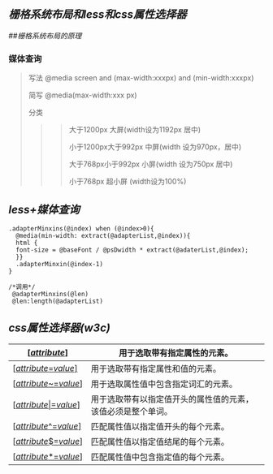 ## *栅格系统布局和less和css属性选择器*

##*栅格系统布局的原理*

### 媒体查询

> 写法   @media screen and (max-width:xxxpx) and (min-width:xxxpx)
>
> 简写   @media(max-width:xxx px)
>
> 分类
>
> > > 大于1200px   大屏(width设为1192px 居中)
> > >
> > > 小于1200px大于992px  中屏(width 设为970px，居中)
> > >
> > > 大于768px小于992px    小屏(width 设为750px 居中)
> > >
> > > 小于768px    超小屏  (width设为100%)
>

## *less+媒体查询*

```less
.adapterMinxins(@index) when (@index>0){
  @media(min-width: extract(@adapterList,@index)){
  html {
  font-size = @baseFont / @psDwidth * extract(@adaterList,@index);
  }}
  .adapterMinxin(@index-1) 
}

/*调用*/
 @adapterMinxins(@len)
 @len:length(@adapterList)
```

## *css属性选择器(w3c)*

| [[*attribute*\]](https://www.w3school.com.cn/cssref/selector_attribute.asp) | 用于选取带有指定属性的元素。                                 |
| ------------------------------------------------------------ | ------------------------------------------------------------ |
| [[*attribute*=*value*\]](https://www.w3school.com.cn/cssref/selector_attribute_value.asp) | 用于选取带有指定属性和值的元素。                             |
| [[*attribute*~=*value*\]](https://www.w3school.com.cn/cssref/selector_attribute_value_contain.asp) | 用于选取属性值中包含指定词汇的元素。                         |
| [[*attribute*\|=*value*\]](https://www.w3school.com.cn/cssref/selector_attribute_value_start.asp) | 用于选取带有以指定值开头的属性值的元素，该值必须是整个单词。 |
| [[*attribute*^=*value*\]](https://www.w3school.com.cn/cssref/selector_attr_begin.asp) | 匹配属性值以指定值开头的每个元素。                           |
| [[*attribute*$=*value*\]](https://www.w3school.com.cn/cssref/selector_attr_end.asp) | 匹配属性值以指定值结尾的每个元素。                           |
| [[*attribute**=*value*\]](https://www.w3school.com.cn/cssref/selector_attr_contain.asp) | 匹配属性值中包含指定值的每个元素。                           |
